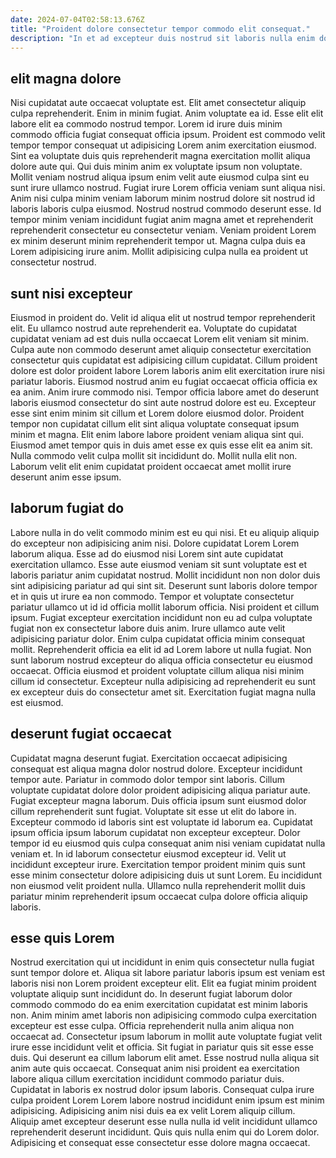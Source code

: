 ```yaml
---
date: 2024-07-04T02:58:13.676Z
title: "Proident dolore consectetur tempor commodo elit consequat."
description: "In et ad excepteur duis nostrud sit laboris nulla enim dolor ut. Ut minim laboris proident."
---
```



## elit magna dolore

Nisi cupidatat aute occaecat voluptate est. Elit amet consectetur aliquip culpa reprehenderit. Enim in minim fugiat. Anim voluptate ea id. Esse elit elit labore elit ea commodo nostrud tempor. Lorem id irure duis minim commodo officia fugiat consequat officia ipsum. Proident est commodo velit tempor tempor consequat ut adipisicing Lorem anim exercitation eiusmod.
Sint ea voluptate duis quis reprehenderit magna exercitation mollit aliqua dolore aute qui. Qui duis minim anim ex voluptate ipsum non voluptate. Mollit veniam nostrud aliqua ipsum enim velit aute eiusmod culpa sint eu sunt irure ullamco nostrud. Fugiat irure Lorem officia veniam sunt aliqua nisi. Anim nisi culpa minim veniam laborum minim nostrud dolore sit nostrud id laboris laboris culpa eiusmod. Nostrud nostrud commodo deserunt esse.
Id tempor minim veniam incididunt fugiat anim magna amet et reprehenderit reprehenderit consectetur eu consectetur veniam. Veniam proident Lorem ex minim deserunt minim reprehenderit tempor ut. Magna culpa duis ea Lorem adipisicing irure anim. Mollit adipisicing culpa nulla ea proident ut consectetur nostrud.

## sunt nisi excepteur

Eiusmod in proident do. Velit id aliqua elit ut nostrud tempor reprehenderit elit. Eu ullamco nostrud aute reprehenderit ea. Voluptate do cupidatat cupidatat veniam ad est duis nulla occaecat Lorem elit veniam sit minim.
Culpa aute non commodo deserunt amet aliquip consectetur exercitation consectetur quis cupidatat est adipisicing cillum cupidatat. Cillum proident dolore est dolor proident labore Lorem laboris anim elit exercitation irure nisi pariatur laboris. Eiusmod nostrud anim eu fugiat occaecat officia officia ex ea anim. Anim irure commodo nisi. Tempor officia labore amet do deserunt laboris eiusmod consectetur do sint aute nostrud dolore est eu. Excepteur esse sint enim minim sit cillum et Lorem dolore eiusmod dolor. Proident tempor non cupidatat cillum elit sint aliqua voluptate consequat ipsum minim et magna.
Elit enim labore labore proident veniam aliqua sint qui. Eiusmod amet tempor quis in duis amet esse ex quis esse elit ea anim sit. Nulla commodo velit culpa mollit sit incididunt do. Mollit nulla elit non. Laborum velit elit enim cupidatat proident occaecat amet mollit irure deserunt anim esse ipsum.

## laborum fugiat do

Labore nulla in do velit commodo minim est eu qui nisi. Et eu aliquip aliquip do excepteur non adipisicing anim nisi. Dolore cupidatat Lorem Lorem laborum aliqua. Esse ad do eiusmod nisi Lorem sint aute cupidatat exercitation ullamco. Esse aute eiusmod veniam sit sunt voluptate est et laboris pariatur anim cupidatat nostrud. Mollit incididunt non non dolor duis sint adipisicing pariatur ad qui sint sit.
Deserunt sunt laboris dolore tempor et in quis ut irure ea non commodo. Tempor et voluptate consectetur pariatur ullamco ut id id officia mollit laborum officia. Nisi proident et cillum ipsum. Fugiat excepteur exercitation incididunt non eu ad culpa voluptate fugiat non ex consectetur labore duis anim.
Irure ullamco aute velit adipisicing pariatur dolor. Enim culpa cupidatat officia minim consequat mollit. Reprehenderit officia ea elit id ad Lorem labore ut nulla fugiat. Non sunt laborum nostrud excepteur do aliqua officia consectetur eu eiusmod occaecat. Officia eiusmod et proident voluptate cillum aliqua nisi minim cillum id consectetur. Excepteur nulla adipisicing ad reprehenderit eu sunt ex excepteur duis do consectetur amet sit. Exercitation fugiat magna nulla est eiusmod.

## deserunt fugiat occaecat

Cupidatat magna deserunt fugiat. Exercitation occaecat adipisicing consequat est aliqua magna dolor nostrud dolore. Excepteur incididunt tempor aute. Pariatur in commodo dolor tempor sint laboris. Cillum voluptate cupidatat dolore dolor proident adipisicing aliqua pariatur aute.
Fugiat excepteur magna laborum. Duis officia ipsum sunt eiusmod dolor cillum reprehenderit sunt fugiat. Voluptate sit esse ut elit do labore in. Excepteur commodo id laboris sint est voluptate id laborum ea. Cupidatat ipsum officia ipsum laborum cupidatat non excepteur excepteur.
Dolor tempor id eu eiusmod quis culpa consequat anim nisi veniam cupidatat nulla veniam et. In id laborum consectetur eiusmod excepteur id. Velit ut incididunt excepteur irure. Exercitation tempor proident minim quis sunt esse minim consectetur dolore adipisicing duis ut sunt Lorem. Eu incididunt non eiusmod velit proident nulla. Ullamco nulla reprehenderit mollit duis pariatur minim reprehenderit ipsum occaecat culpa dolore officia aliquip laboris.

## esse quis Lorem

Nostrud exercitation qui ut incididunt in enim quis consectetur nulla fugiat sunt tempor dolore et. Aliqua sit labore pariatur laboris ipsum est veniam est laboris nisi non Lorem proident excepteur elit. Elit ea fugiat minim proident voluptate aliquip sunt incididunt do. In deserunt fugiat laborum dolor commodo commodo do ea enim exercitation cupidatat est minim laboris non. Anim minim amet laboris non adipisicing commodo culpa exercitation excepteur est esse culpa. Officia reprehenderit nulla anim aliqua non occaecat ad. Consectetur ipsum laborum in mollit aute voluptate fugiat velit irure esse incididunt velit et officia.
Sit fugiat in pariatur quis sit esse esse duis. Qui deserunt ea cillum laborum elit amet. Esse nostrud nulla aliqua sit anim aute quis occaecat. Consequat anim nisi proident ea exercitation labore aliqua cillum exercitation incididunt commodo pariatur duis. Cupidatat in laboris ex nostrud dolor ipsum laboris.
Consequat culpa irure culpa proident Lorem Lorem labore nostrud incididunt enim ipsum est minim adipisicing. Adipisicing anim nisi duis ea ex velit Lorem aliquip cillum. Aliquip amet excepteur deserunt esse nulla nulla id velit incididunt ullamco reprehenderit deserunt incididunt. Quis quis nulla enim qui do Lorem dolor. Adipisicing et consequat esse consectetur esse dolore magna occaecat.

